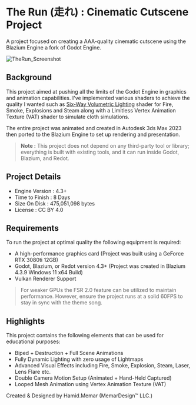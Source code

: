 # The Run (走れ) : Cinematic Cutscene Project 

A project focused on creating a AAA-quality cinematic cutscene using the Blazium Engine a fork of Godot Engine.

![TheRun_Screenshot](https://github.com/user-attachments/assets/c7f31ad2-53b8-43d8-ba67-44cde19790c3)

## Background

This project aimed at pushing all the limits of the Godot Engine in graphics and animation capabilities. I've implemented various shaders to achieve the quality I wanted such as [Six-Way Volumetric Lighting](https://github.com/TheAenema/Godot-Six-Way-Volumetric-Shader) shader for Fire, Smoke, Explosions and Steam along with a Limitless Vertex Animation Texture  (VAT) shader to simulate cloth simulations.

The entire project was animated and created in Autodesk 3ds Max 2023 then ported to the Blazium Engine to set up rendering and presentation. 

> **Note :** This project does not depend on any third-party tool or library; everything is built with existing tools, and it can run inside Godot, Blazium, and Redot.

## Project Details

- Engine Version : 4.3+
- Time to Finish : 8 Days
- Size On Disk : 475,051,098 bytes
- License : CC BY 4.0

## Requirements

To run the project at optimal quality the following equipment is required:

- A high-performance graphics card (Project was built using a GeForce RTX 3080ti 12GB)
- Godot, Blazium, or Redot version 4.3+ (Project was created in Blazium 4.3.9 Windows 11 x64 Build)
- Vulkan Renderer Support

> For weaker GPUs the FSR 2.0 feature can be utilized to maintain performance. However, ensure the project runs at a solid 60FPS to stay in sync with the theme song.

## Highlights

This project contains the following elements that can be used for educational purposes:

- Biped + Destruction + Full Scene Animations
- Fully Dynamic Lighting with zero usage of Lightmaps
- Advanced Visual Effects including Fire, Smoke, Explosion, Steam, Laser, Lens Flare etc.
- Double Camera Motion Setup (Animated + Hand-Held Captured)
- Looped Mesh Animation using Vertex Animation Texture (VAT)



Created & Designed by Hamid.Memar (MemarDesign™ LLC.)